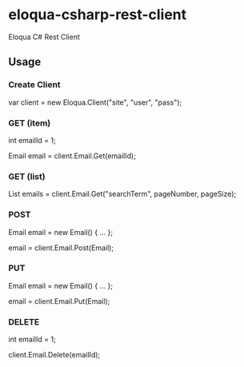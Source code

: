 eloqua-csharp-rest-client
=========================

Eloqua C# Rest Client

## Usage

### Create Client
var client = new Eloqua.Client("site", "user", "pass");

### GET (item)
int emailId = 1;

Email email = client.Email.Get(emailId);

### GET (list)
List<Email> emails = client.Email.Get("searchTerm", pageNumber, pageSize);

### POST
Email email = new Email() { ... };

email = client.Email.Post(Email);

### PUT
Email email = new Email() { ... };

email = client.Email.Put(Email);

### DELETE
int emailId = 1;

client.Email.Delete(emailId);
